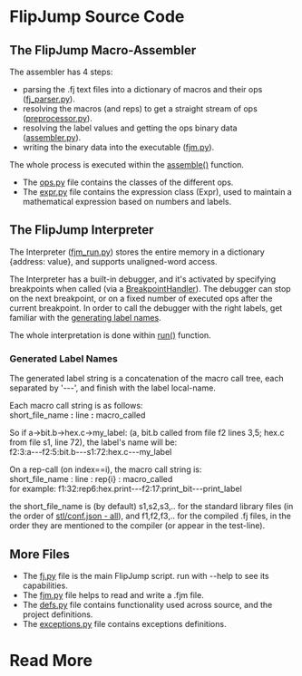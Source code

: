 # FlipJump Source Code

## The FlipJump Macro-Assembler

The assembler has 4 steps:
- parsing the .fj text files into a dictionary of macros and their ops ([fj_parser.py](fj_parser.py)).
- resolving the macros (and reps) to get a straight stream of ops ([preprocessor.py](preprocessor.py)).
- resolving the label values and getting the ops binary data ([assembler.py](assembler.py)). 
- writing the binary data into the executable ([fjm.py](fjm.py)).

The whole process is executed within the [assemble()](assembler.py) function.

- The [ops.py](ops.py) file contains the classes of the different ops.
- The [expr.py](expr.py) file contains the expression class (Expr), used to maintain a mathematical expression based on numbers and labels.

## The FlipJump Interpreter

The Interpreter ([fjm_run.py](fjm_run.py)) stores the entire memory in a dictionary {address: value}, and supports unaligned-word access.

The Interpreter has a built-in debugger, and it's activated by specifying breakpoints when called (via a [BreakpointHandler](breakpoints.py)).
The debugger can stop on the next breakpoint, or on a fixed number of executed ops after the current breakpoint.
In order to call the debugger with the right labels, get familiar with the [generating label names](README.md#Generated-Label-Names).

The whole interpretation is done within [run()](fjm_run.py) function.


### Generated Label Names

The generated label string is a concatenation of the macro call tree, each separated by '---', and finish with the label local-name.

Each macro call string is as follows:\
short_file_name **:** line **:** macro_called

So if a->bit.b->hex.c->my_label: (a, bit.b called from file f2 lines 3,5; hex.c from file s1, line 72), the label's name will be:\
f2:3:a---f2:5:bit.b---s1:72:hex.c---my_label

On a rep-call (on index==i), the macro call string is:\
short_file_name : line : rep{i} : macro_called\
for example: f1:32:rep6:hex.print---f2:17:print_bit---print_label

the short_file_name is (by default) s1,s2,s3,.. for the standard library files (in the order of [stl/conf.json - all](../stl/conf.json)),
and f1,f2,f3,.. for the compiled .fj files, in the order they are mentioned to the compiler (or appear in the test-line).


## More Files

- The [fj.py](fj.py) file is the main FlipJump script. run with --help to see its capabilities.
- The [fjm.py](fjm.py) file helps to read and write a .fjm file.
- The [defs.py](defs.py) file contains functionality used across source, and the project definitions.
- The [exceptions.py](exceptions.py) file contains exceptions definitions.




# Read More
